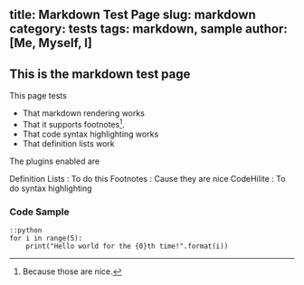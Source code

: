 title: Markdown Test Page
slug: markdown
category: tests
tags: markdown, sample
author: [Me, Myself, I]
---
This is the markdown test page
------------------------------
This page tests

-   That markdown rendering works
-   That it supports footnotes[^1].
-   That code syntax highlighting works
-   That definition lists work

The plugins enabled are

Definition Lists
:   To do this
Footnotes
:   Cause they are nice
CodeHilite
:   To do syntax highlighting

[^1]: Because those are nice.

### Code Sample

    ::python
    for i in range(5):
        print("Hello world for the {0}th time!".format(i))
